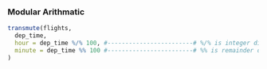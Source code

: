 

### Modular Arithmatic

```r
transmute(flights,
  dep_time,
  hour = dep_time %/% 100, #------------------------# %/% is integer division
  minute = dep_time %% 100 #------------------------# %% is remainder division
)
```
